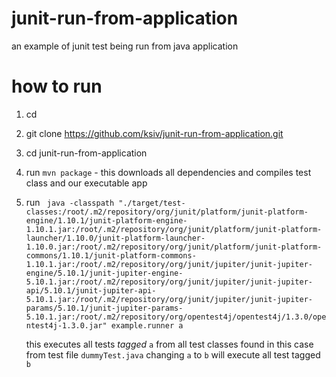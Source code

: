 # junit-run-from-application
an example of junit test being run from java application

# how to run 
1. cd
2. git clone https://github.com/ksiv/junit-run-from-application.git
3. cd junit-run-from-application
4. run `mvn package` - this downloads all dependencies and compiles test class and our executable app
5. run ` java -classpath "./target/test-classes:/root/.m2/repository/org/junit/platform/junit-platform-engine/1.10.1/junit-platform-engine-1.10.1.jar:/root/.m2/repository/org/junit/platform/junit-platform-launcher/1.10.0/junit-platform-launcher-1.10.0.jar:/root/.m2/repository/org/junit/platform/junit-platform-commons/1.10.1/junit-platform-commons-1.10.1.jar:/root/.m2/repository/org/junit/jupiter/junit-jupiter-engine/5.10.1/junit-jupiter-engine-5.10.1.jar:/root/.m2/repository/org/junit/jupiter/junit-jupiter-api/5.10.1/junit-jupiter-api-5.10.1.jar:/root/.m2/repository/org/junit/jupiter/junit-jupiter-params/5.10.1/junit-jupiter-params-5.10.1.jar:/root/.m2/repository/org/opentest4j/opentest4j/1.3.0/opentest4j-1.3.0.jar" example.runner a`

   this executes all tests *tagged* `a` from all test classes found in this case from test file `dummyTest.java`
   changing `a` to `b` will execute all test tagged `b`
